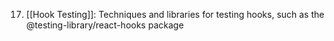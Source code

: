 17. [[Hook Testing]]: Techniques and libraries for testing hooks, such as the @testing-library/react-hooks package